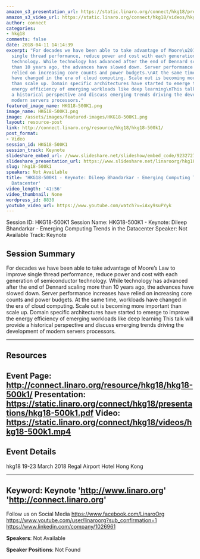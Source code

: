 ```yaml
---
amazon_s3_presentation_url: https://static.linaro.org/connect/hkg18/presentations/hkg18-500k1.pdf
amazon_s3_video_url: https://static.linaro.org/connect/hkg18/videos/hkg18-500k1.mp4
author: connect
categories:
- hkg18
comments: false
date: 2018-04-11 14:14:39
excerpt: "For decades we have been able to take advantage of Moore\u2019s Law to improve
  single thread performance, reduce power and cost with each generation of semiconductor
  technology. While technology has advanced after the end of Dennard scaling more
  than 10 years ago, the advances have slowed down. Server performance increases have
  relied on increasing core counts and power budgets.\nAt the same time, workloads
  have changed in the era of cloud computing. Scale out is becoming more important
  than scale up. Domain specific architectures have started to emerge to improve the
  energy efficiency of emerging workloads like deep learning\nThis talk will provide
  a historical perspective and discuss emerging trends driving the development of
  modern servers processors."
featured_image_name: HKG18-500K1.png
image_name: HKG18-500K1.png
image: /assets/images/featured-images/HKG18-500K1.png
layout: resource-post
link: http://connect.linaro.org/resource/hkg18/hkg18-500k1/
post_format:
- Video
session_id: HKG18-500K1
session_track: Keynote
slideshare_embed_url: //www.slideshare.net/slideshow/embed_code/92327270
slideshare_presentation_url: https://www.slideshare.net/linaroorg/hkg18500k1-keynote-dileep-bhandarkar-emerging-computing-trends-in-the-datacenter
slug: hkg18-500k1
speakers: Not Available
title: 'HKG18-500K1 - Keynote: Dileep Bhandarkar - Emerging Computing Trends in the
  Datacenter'
video_length: '41:56'
video_thumbnail: None
wordpress_id: 8830
youtube_video_url: https://www.youtube.com/watch?v=iAxy9suPYyk
---
```


Session ID: HKG18-500K1
Session Name: HKG18-500K1 - Keynote: Dileep Bhandarkar - Emerging Computing Trends in the Datacenter
Speaker: Not Available
Track: Keynote


## Session Summary
For decades we have been able to take advantage of Moore’s Law to improve single thread performance, reduce power and cost with each generation of semiconductor technology. While technology has advanced after the end of Dennard scaling more than 10 years ago, the advances have slowed down. Server performance increases have relied on increasing core counts and power budgets.
At the same time, workloads have changed in the era of cloud computing. Scale out is becoming more important than scale up. Domain specific architectures have started to emerge to improve the energy efficiency of emerging workloads like deep learning
This talk will provide a historical perspective and discuss emerging trends driving the development of modern servers processors.


---------------------------------------------------
## Resources
Event Page: http://connect.linaro.org/resource/hkg18/hkg18-500k1/
Presentation: https://static.linaro.org/connect/hkg18/presentations/hkg18-500k1.pdf
Video: https://static.linaro.org/connect/hkg18/videos/hkg18-500k1.mp4
 ---------------------------------------------------
## Event Details
hkg18
19-23 March 2018
Regal Airport Hotel Hong Kong

---------------------------------------------------
Keyword: Keynote
'http://www.linaro.org'
'http://connect.linaro.org'
---------------------------------------------------
Follow us on Social Media
https://www.facebook.com/LinaroOrg
https://www.youtube.com/user/linaroorg?sub_confirmation=1
https://www.linkedin.com/company/1026961

**Speakers**: Not Available

**Speaker Positions**: Not Found
